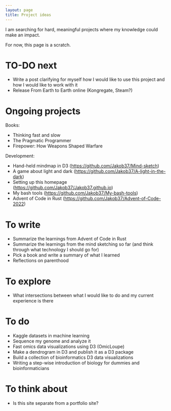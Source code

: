 ```yaml
---
layout: page
title: Project ideas
---
```


I am searching for hard, meaningful projects where my knowledge could make an impact.

For now, this page is a scratch.

# TO-DO next

* Write a post clarifying for myself how I would like to use this project and how I would like to work with it
* Release From Earth to Earth online (Kongregate, Steam?)

# Ongoing projects

Books:

* Thinking fast and slow
* The Pragmatic Programmer
* Firepower: How Weapons Shaped Warfare

Development:

* Hand-held mindmap in D3 (https://github.com/Jakob37/Mind-sketch)
* A game about light and dark (https://github.com/Jakob37/A-light-in-the-dark)
* Setting up this homepage (https://github.com/Jakob37/Jakob37.github.io)
* My bash tools (https://github.com/Jakob37/My-bash-tools)
* Advent of Code in Rust (https://github.com/Jakob37/Advent-of-Code-2022)

# To write

* Summarize the learnings from Advent of Code in Rust
* Summarize the learnings from the mind sketching so far (and think through what technology I should go for)
* Pick a book and write a summary of what I learned
* Reflections on parenthood

# To explore

* What intersections between what I would like to do and my current experience is there

# To do

* Kaggle datasets in machine learning
* Sequence my genome and analyze it
* Fast omics data visualizations using D3 (OmicLoupe)
* Make a dendrogram in D3 and publish it as a D3 package
* Build a collection of bioinformatics D3 data visualizations
* Writing a step-wise introduction of biology for dummies and bioinformaticians

# To think about

* Is this site separate from a portfolio site?